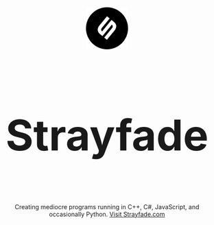 <p align="center">
 <img width="100px" src="./logo.png" align="center" alt="Neuron Browser" />
 <h3 align="center" style="font-size: 99px;">
    Strayfade
 </h3>
 <p align="center">
    Creating mediocre programs running in C++, C#, JavaScript, and occasionally Python. 
  <a href="https://strayfade.com">
    Visit Strayfade.com
  </a>
 </p>
</p>



  <p align="center">
    
  </p>
</p>
